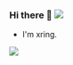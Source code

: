 ### Hi there 👋 ![](https://views.whatilearened.today/views/github/xring/xring.svg)

- I'm xring.

![](https://github-profile-summary-cards.vercel.app/api/cards/profile-details?username=xring&theme=monokai)

<!--
<img src="https://github-profile-trophy.vercel.app/?username=xring&column=4&row=2&margin-w=20&margin-h=10" />

```
▒██   ██▒ ██▀███   ██▓ ███▄    █   ▄████ 
▒▒ █ █ ▒░▓██ ▒ ██▒▓██▒ ██ ▀█   █  ██▒ ▀█▒
░░  █   ░▓██ ░▄█ ▒▒██▒▓██  ▀█ ██▒▒██░▄▄▄░
 ░ █ █ ▒ ▒██▀▀█▄  ░██░▓██▒  ▐▌██▒░▓█  ██▓
▒██▒ ▒██▒░██▓ ▒██▒░██░▒██░   ▓██░░▒▓███▀▒
▒▒ ░ ░▓ ░░ ▒▓ ░▒▓░░▓  ░ ▒░   ▒ ▒  ░▒   ▒ 
░░   ░▒ ░  ░▒ ░ ▒░ ▒ ░░ ░░   ░ ▒░  ░   ░ 
 ░    ░    ░░   ░  ▒ ░   ░   ░ ░ ░ ░   ░ 
 ░    ░     ░      ░           ░       ░ 
```
-->

<!--
**xring/xring** is a ✨ _special_ ✨ repository because its `README.md` (this file) appears on your GitHub profile.

Here are some ideas to get you started:

- 🔭 I’m currently working on ...
- 🌱 I’m currently learning ...
- 👯 I’m looking to collaborate on ...
- 🤔 I’m looking for help with ...
- 💬 Ask me about ...
- 📫 How to reach me: ...
- 😄 Pronouns: ...
- ⚡ Fun fact: ...
-->
